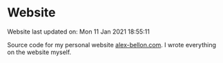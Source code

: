 # Website

Website last updated on: Mon 11 Jan 2021 18:55:11
    
Source code for my personal website <a href="http://alex-bellon.com">alex-bellon.com</a>. I wrote everything on the website myself.
